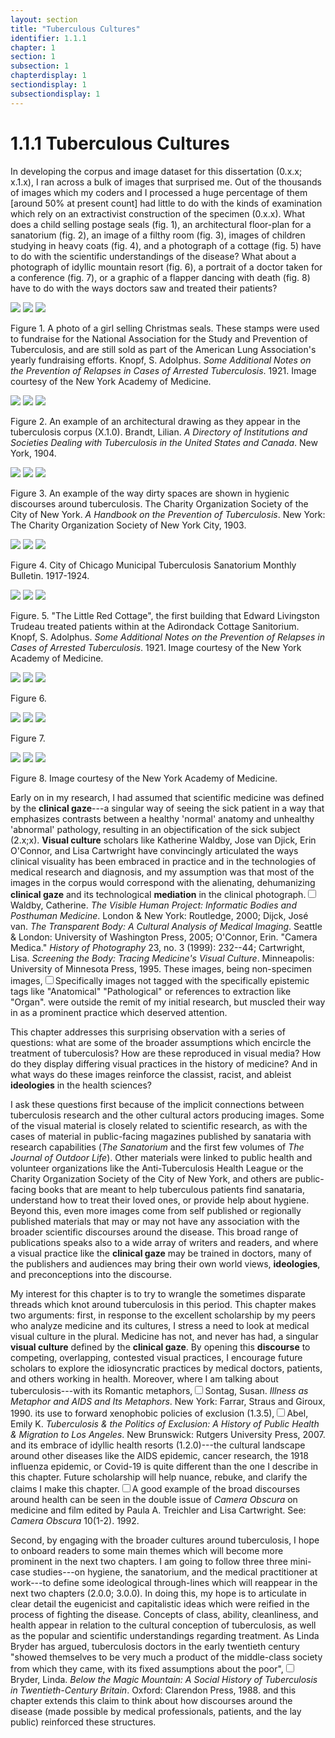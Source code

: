 ```yaml
---
layout: section
title: "Tuberculous Cultures"
identifier: 1.1.1
chapter: 1
section: 1
subsection: 1
chapterdisplay: 1
sectiondisplay: 1
subsectiondisplay: 1
---
```


# 1.1.1 Tuberculous Cultures

In developing the corpus and image dataset for this dissertation (0.x.x; x.1.x), I ran across a bulk of images that surprised me. <span class="opaque-lines">Out of the thousands of images which my coders and I processed a huge percentage of them [around 50% at present count] had little to do with the kinds of examination which rely on an extractivist construction of the specimen</span> (0.x.x). What does a <span class="opaque-lines">child selling postage seals </span>(fig. 1), an architectural floor-plan for a sanatorium (fig. 2), an image of a filthy room (fig. 3), <span class="opaque-lines"><span class="partial-lines">images of children studying in heavy coats</span></span> (fig. 4), and a photograph of a cottage (fig. 5) have to do with the scientific understandings of the disease? What about a photograph of idyllic mountain resort (fig. 6), a portrait of a doctor taken for a conference (fig. 7), or a graphic of a flapper dancing with death (fig. 8) have to do with the ways doctors saw and treated their patients? 

<img id="Knopf_1922_0003_Cropped" class="opaque" src="{{ site.baseurl }}/assets/items/Knopf_1922_0003_Cropped_opaque.jpg">

<img id="Knopf_1922_0003_Cropped" class="transparent" src="{{ site.baseurl }}/assets/items/Knopf_1922_0003_Cropped.jpg">

<img id="-Knopf_1922_0003_Cropped" class="partially-opaque" src="{{ site.baseurl }}/assets/items/Knopf_1922_0003_Cropped_partial.jpg">

Figure 1. A photo of a girl selling Christmas seals. These stamps were used to fundraise for the National Association for the Study and Prevention of Tuberculosis, and are still sold as part of the American Lung Association's yearly fundraising efforts. Knopf, S. Adolphus. *Some Additional Notes on the Prevention of Relapses in Cases of Arrested Tuberculosis*. 1921. Image courtesy of the New York Academy of Medicine.

<img id="Brandt_ADirectoryofInstitutionsa_1904_106" class="opaque" src="{{ site.baseurl }}/assets/items/Brandt_ADirectoryofInstitutionsa_1904_106.jpg">

<img id="Brandt_ADirectoryofInstitutionsa_1904_106" class="transparent" src="{{ site.baseurl }}/assets/items/Brandt_ADirectoryofInstitutionsa_1904_106.jpg">

<img id="Brandt_ADirectoryofInstitutionsa_1904_106" class="partially-opaque" src="{{ site.baseurl }}/assets/items/Brandt_ADirectoryofInstitutionsa_1904_106.jpg">

Figure  2. An example of an architectural drawing as they appear in the tuberculosis corpus (X.1.0). Brandt, Lilian. *A Directory of Institutions and Societies Dealing with Tuberculosis in the United States and Canada*. New York, 1904.

<img id="CharityOrganiza_AHandbookonthePreventiono_1903_350" class="opaque" src="{{ site.baseurl }}/assets/items/CharityOrganiza_AHandbookonthePreventiono_1903_350.jpg">

<img id="CharityOrganiza_AHandbookonthePreventiono_1903_350" class="transparent" src="{{ site.baseurl }}/assets/items/CharityOrganiza_AHandbookonthePreventiono_1903_350.jpg">

<img id="CharityOrganiza_AHandbookonthePreventiono_1903_350" class="partially-opaque" src="{{ site.baseurl }}/assets/items/CharityOrganiza_AHandbookonthePreventiono_1903_350.jpg">

Figure 3. An example of the way dirty spaces are shown in hygienic discourses around tuberculosis. The Charity Organization Society of the City of New York. *A Handbook on the Prevention of Tuberculosis*. New York: The Charity Organization Society of New York City, 1903.

<img id="CharityOrganiza_AHandbookonthePreventiono_1903_350" class="opaque" src="{{ site.baseurl }}/assets/items/CityofChicagoMunicipalTub1-4_1917-1924_358_opaque.jpg">

<img id="CharityOrganiza_AHandbookonthePreventiono_1903_350" class="transparent" src="{{ site.baseurl }}/assets/items/CityofChicagoMunicipalTub1-4_1917-1924_358.jpg">

<img id="CharityOrganiza_AHandbookonthePreventiono_1903_350" class="partially-opaque" src="{{ site.baseurl }}/assets/items/CityofChicagoMunicipalTub1-4_1917-1924_358_partial.jpg">

Figure 4. City of Chicago Municipal Tuberculosis Sanatorium Monthly Bulletin. 1917-1924.

<img id="Knopf_1922_0001_Cropped" class="opaque" src="{{ site.baseurl }}/assets/items/Knopf_1922_0001_Cropped.jpg">

<img id="Knopf_1922_0001_Cropped" class="transparent" src="{{ site.baseurl }}/assets/items/Knopf_1922_0001_Cropped.jpg">

<img id="Knopf_1922_0001_Cropped" class="partially-opaque" src="{{ site.baseurl }}/assets/items/Knopf_1922_0001_Cropped.jpg">

Figure. 5. "The Little Red Cottage", the first building that Edward Livingston Trudeau treated patients within at the Adirondack Cottage Sanitorium. Knopf, S. Adolphus. *Some Additional Notes on the Prevention of Relapses in Cases of Arrested Tuberculosis*. 1921. Image courtesy of the New York Academy of Medicine.

<img id="TheBritishJournalofTuberc5_1911_61" class="opaque" src="{{ site.baseurl }}/assets/items/TheBritishJournalofTuberc5_1911_61.jpg">

<img id="TheBritishJournalofTuberc5_1911_61" class="transparent" src="{{ site.baseurl }}/assets/items/TheBritishJournalofTuberc5_1911_61.jpg">

<img id="TheBritishJournalofTuberc5_1911_61" class="partially-opaque" src="{{ site.baseurl }}/assets/items/TheBritishJournalofTuberc5_1911_61.jpg">

Figure 6.

<img id="AmericanIntlCongressonTB_1904_376" class="opaque" src="{{ site.baseurl }}/assets/items/AmericanIntlCongressonTB_1904_376.jpg">

<img id="AmericanIntlCongressonTB_1904_376" class="transparent" src="{{ site.baseurl }}/assets/items/AmericanIntlCongressonTB_1904_376.jpg">

<img id="AmericanIntlCongressonTB_1904_376" class="partially-opaque" src="{{ site.baseurl }}/assets/items/AmericanIntlCongressonTB_1904_376.jpg">

Figure 7.

<img id="Knopf_AlarmingIncrease_1927_p15" class="opaque" src="{{ site.baseurl }}/assets/items/Knopf_AlarmingIncrease_1927_p15.jpg">

<img id="Knopf_AlarmingIncrease_1927_p15" class="transparent" src="{{ site.baseurl }}/assets/items/Knopf_AlarmingIncrease_1927_p15.jpg">

<img id="Knopf_AlarmingIncrease_1927_p15" class="partially-opaque" src="{{ site.baseurl }}/assets/items/Knopf_AlarmingIncrease_1927_p15.jpg">

Figure 8. Image courtesy of the New York Academy of Medicine.

Early on in my research, I had assumed that scientific medicine was defined by the <span data-tooltip aria-haspopup="true" class="has-tip" data-disable-hover="false" tabindex="1" title="The clinical gaze is an ocular practice formulated in post-revolutionary France, and describes the way doctors are trained to see their patients. As described by Michel Foucault, doctors were trained to see symptoms of disease as aberrant phenomena, which could be noticed when imagined in relation to an idealized human anatomy."><b>clinical gaze</b></span>---a singular way of seeing the sick patient in a way that emphasizes contrasts between a healthy 'normal' anatomy and unhealthy 'abnormal' pathology, resulting in an objectification of the sick subject (2.x;x). <span data-tooltip aria-haspopup="true" class="has-tip" data-disable-hover="false" tabindex="1" title="Visual culture is an interdisciplinary field of research that examines the ways culture produces and enforces certain viewing practices. This field looks to understand how vision is itself dependent on different historical, ideological, and cultural assumptions."><b>Visual culture</b></span> scholars like Katherine Waldby, Jose van Djick, Erin O'Connor, and Lisa Cartwright have convincingly articulated the ways clinical visuality has been embraced in practice and in the technologies of medical research and diagnosis, and my assumption was that most of the images in the corpus would correspond with the alienating, dehumanizing <span data-tooltip aria-haspopup="true" class="has-tip" data-disable-hover="false" tabindex="1" title="The clinical gaze is an ocular practice formulated in post-revolutionary France, and describes the way doctors are trained to see their patients. As described by Michel Foucault, doctors were trained to see symptoms of disease as aberrant phenomena, which could be noticed when imagined in relation to an idealized human anatomy."><b>clinical gaze</b></span> and its technological <span data-tooltip aria-haspopup="true" class="has-tip" data-disable-hover="false" tabindex="1" title="Mediation, as I use it, refers to the technologies and practices that inscribe and describe phenomena or communicate messages. These are intermediary technologies which help index, and through that index, communicate knowledge between subjects."><b>mediation</b></span> in the clinical photograph.<label for="sn-1" class="margin-toggle sidenote-number"></label><input type="checkbox" id="sn-1" class="margin-toggle"><span class="sidenote">Waldby, Catherine. *The Visible Human Project: Informatic Bodies and Posthuman Medicine*. London & New York: Routledge, 2000; Dijck, José van. *The Transparent Body: A Cultural Analysis of Medical Imaging*. Seattle & London: University of Washington Press, 2005; O'Connor, Erin. "Camera Medica." *History of Photography* 23, no. 3 (1999): 232--44; Cartwright, Lisa. *Screening the Body: Tracing Medicine's Visual Culture*. Minneapolis: University of Minnesota Press, 1995.</span> These images, being non-specimen images,<label for="sn-2" class="margin-toggle sidenote-number"></label><input type="checkbox" id="sn-2" class="margin-toggle"><span class="sidenote">Specifically images not tagged with the specifically epistemic tags like "Anatomical" "Pathological" or references to extraction like "Organ".</span> were outside the remit of my initial research, but muscled their way in as a prominent practice which deserved attention.

This chapter addresses this surprising observation with a series of questions: what are some of the broader assumptions which encircle the treatment of tuberculosis? How are these reproduced in visual media? How do they display differing visual practices in the history of medicine? And in what ways do these images reinforce the classist, racist, and ableist <span data-tooltip aria-haspopup="true" class="has-tip" data-disable-hover="false" tabindex="1" title="Ideology refers to the implicitly assumed knowledge which is taken for granted in a given culture. My use of the term 'ideology' is informed by Louis Althusser's view of ideology as being inscribed by cultural and state actors, but I work to keep space in to understand that these ideologies are historical and cultural (and thus subject to change)."><b>ideologies</b></span> in the health sciences?

I ask these questions first because of the implicit connections between tuberculosis research and the other cultural actors producing images. Some of the visual material is closely related to scientific research, as with the cases of material in public-facing magazines published by sanataria with research capabilities (*The Sanatorium* and the first few volumes of *The Journal of Outdoor Life*). Other materials were linked to public health and volunteer organizations like the Anti-Tuberculosis Health League or the Charity Organization Society of the City of New York, and others are public-facing books that are meant to help tuberculous patients find sanataria, understand how to treat their loved ones, or provide help about hygiene. Beyond this, even more images come from self published or regionally published materials that may or may not have any association with the broader scientific discourses around the disease.  This broad range of publications speaks also to a wide array of writers and readers, and where a visual practice like the <span data-tooltip aria-haspopup="true" class="has-tip" data-disable-hover="false" tabindex="1" title="The clinical gaze is an ocular practice formulated in post-revolutionary France, and describes the way doctors are trained to see their patients. As described by Michel Foucault, doctors were trained to see symptoms of disease as aberrant phenomena, which could be noticed when imagined in relation to an idealized human anatomy."><b>clinical gaze</b></span> may be trained in doctors, many of the publishers and audiences may bring their own world views, <span data-tooltip aria-haspopup="true" class="has-tip" data-disable-hover="false" tabindex="1" title="Ideology refers to the implicitly assumed knowledge which is taken for granted in a given culture. My use of the term 'ideology' is informed by Louis Althusser's view of ideology as being inscribed by cultural and state actors, but I work to keep space in to understand that these ideologies are historical and cultural (and thus subject to change)."><b>ideologies</b></span>, and preconceptions into the discourse.

My interest for this chapter is to try to wrangle the sometimes disparate threads which knot around tuberculosis in this period. This chapter makes two arguments: first, in response to the excellent scholarship by my peers who analyze medicine and its cultures, I stress a need to look at medical visual culture in the plural. Medicine has not, and never has had, a singular <span data-tooltip aria-haspopup="true" class="has-tip" data-disable-hover="false" tabindex="1" title="Visual culture is an interdisciplinary field of research that examines the ways culture produces and enforces certain viewing practices. This field looks to understand how vision is itself dependent on different historical, ideological, and cultural assumptions."><b>visual culture</b></span> defined by the <span data-tooltip aria-haspopup="true" class="has-tip" data-disable-hover="false" tabindex="1" title="The clinical gaze is an ocular practice formulated in post-revolutionary France, and describes the way doctors are trained to see their patients. As described by Michel Foucault, doctors were trained to see symptoms of disease as aberrant phenomena, which could be noticed when imagined in relation to an idealized human anatomy."><b>clinical gaze</b></span>. By opening this <span data-tooltip aria-haspopup="true" class="has-tip" data-disable-hover="false" tabindex="1" title="I use discourse to refer to the academic conversations happening between scientists and the ways this informs other subject's knowledge of certain phenomena. Discourse here is indebted to Michel Foucault's conception of power, as being built from the disciplinary conversations and the desire to make natural phenomena fit within the assumed metrics by which that phenomena was measured."><b>discourse</b></span> to competing, overlapping, contested visual practices, I encourage future scholars to explore the idiosyncratic practices by medical doctors, patients, and others working in health. Moreover, where I am talking about tuberculosis---with its Romantic metaphors,<label for="sn-3" class="margin-toggle sidenote-number"></label><input type="checkbox" id="sn-3" class="margin-toggle"><span class="sidenote">Sontag, Susan. *Illness as Metaphor and AIDS and Its Metaphors*. New York: Farrar, Straus and Giroux, 1990.</span>  its use to forward xenophobic policies of exclusion (1.3.5),<label for="sn-4" class="margin-toggle sidenote-number"></label><input type="checkbox" id="sn-4" class="margin-toggle"><span class="sidenote">Abel, Emily K. *Tuberculosis & the Politics of Exclusion: A History of Public Health & Migration to Los Angeles*. New Brunswick: Rutgers University Press, 2007.</span> and its embrace of idyllic health resorts (1.2.0)---the cultural landscape around other diseases like the AIDS epidemic, cancer research, the 1918 influenza epidemic, or Covid-19 is quite different than the one I describe in this chapter. Future scholarship will help nuance, rebuke, and clarify the claims I make this chapter.<label for="sn-5" class="margin-toggle sidenote-number"></label><input type="checkbox" id="sn-5" class="margin-toggle"><span class="sidenote">A good example of the broad discourses around health can be seen in the double issue of *Camera Obscura* on medicine and film edited by Paula A. Treichler and Lisa Cartwright. See: *Camera Obscura* 10(1-2). 1992.</span> 

Second, by engaging with the broader cultures around tuberculosis, I hope to onboard readers to some main themes which will become more prominent in the next two chapters. I am going to follow three three mini-case studies---on hygiene, the sanatorium, and the medical practitioner at work---to define some ideological through-lines which will reappear in the next two chapters (2.0.0; 3.0.0). In doing this, my hope is to articulate in clear detail the eugenicist and capitalistic ideas which were reified in the process of fighting the disease. Concepts of class, ability, cleanliness, and health appear in relation to the cultural conception of tuberculosis, as well as the popular and scientific understandings regarding treatment. As Linda Bryder has argued, tuberculosis doctors in the early twentieth century "showed themselves to be very much a product of the middle-class society from which they came, with its fixed assumptions about the poor",<label for="sn-6" class="margin-toggle sidenote-number"></label><input type="checkbox" id="sn-6" class="margin-toggle"><span class="sidenote">Bryder, Linda. *Below the Magic Mountain: A Social History of Tuberculosis in Twentieth-Century Britain*. Oxford: Clarendon Press, 1988.</span> and this chapter extends this claim to think about how discourses around the disease (made possible by medical professionals, patients, and the lay public) reinforced these structures.

<script>
  // Function to show elements based on class
  function showElements(className) {
    const elements = document.querySelectorAll('.' + className);
    elements.forEach(element => {
      element.style.display = 'block';
    });
  }
 
  // Function to hide elements based on class
  function hideElements(className) {
    const elements = document.querySelectorAll('.' + className);
    elements.forEach(element => {
      element.style.display = 'none';
    });
  }
 
  // Function to apply text styling
  function applyTextStyling(opaque, transparent, partiallyOpaque) {
    const opaqueSpans = document.querySelectorAll('.opaque-lines');
    const partialSpans = document.querySelectorAll('.partial-lines');
 
    opaqueSpans.forEach(span => {
      span.style.backgroundColor = opaque ? 'black' : 'transparent';
      span.style.color = opaque ? 'black' : 'inherit';
    });
 
    partialSpans.forEach(span => {
      span.style.textDecoration = partiallyOpaque ? 'line-through' : 'none';
    });
  }
 
  // Event listeners for image buttons
  document.getElementById('opaqueBtn').addEventListener('click', function() {
    showElements('opaque');
    hideElements(['transparent', 'partially-opaque']);
    applyTextStyling(true, false, false);
  });
 
  document.getElementById('transparentBtn').addEventListener('click', function() {
    showElements('transparent');
    hideElements(['opaque', 'partially-opaque']);
    applyTextStyling(false, true, false);
  });
 
  document.getElementById('partialBtn').addEventListener('click', function() {
    showElements('partially-opaque');
    hideElements(['opaque', 'transparent']);
    applyTextStyling(false, false, true);
  });
</script>